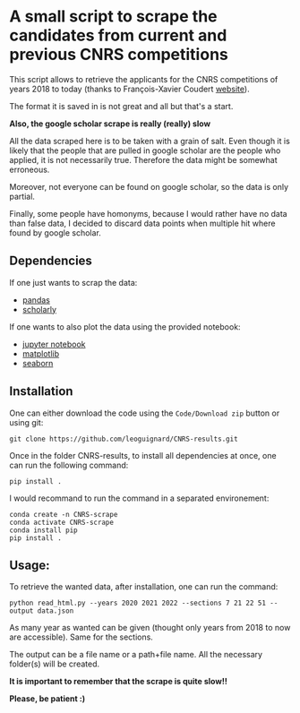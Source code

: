 # A small script to scrape the candidates from current and previous CNRS competitions

This script allows to retrieve the applicants for the CNRS competitions of years 2018 to today (thanks to François-Xavier Coudert [website](https://www.coudert.name/)).

The format it is saved in is not great and all but that's a start.

**Also, the google scholar scrape is really (really) slow**

All the data scraped here is to be taken with a grain of salt.
Even though it is likely that the people that are pulled in google scholar are the people who applied, it is not necessarily true. Therefore the data might be somewhat erroneous.

Moreover, not everyone can be found on google scholar, so the data is only partial.

Finally, some people have homonyms, because I would rather have no data than false data, I decided to discard data points when multiple hit where found by google scholar.

## Dependencies

If one just wants to scrap the data:
- [pandas](https://pandas.pydata.org/)
- [scholarly](https://scholarly.readthedocs.io/en/stable/quickstart.html)

If one wants to also plot the data using the provided notebook:
- [jupyter notebook](https://jupyter.org/)
- [matplotlib](https://matplotlib.org/)
- [seaborn](seaborn.pydata.org/)

## Installation

One can either download the code using the `Code/Download zip` button or using git:
```
git clone https://github.com/leoguignard/CNRS-results.git
```

Once in the folder CNRS-results, to install all dependencies at once, one can run the following command:
```
pip install .
```

I would recommand to run the command in a separated environement:
```
conda create -n CNRS-scrape
conda activate CNRS-scrape
conda install pip
pip install .
```

## Usage:

To retrieve the wanted data, after installation, one can run the command:
```
python read_html.py --years 2020 2021 2022 --sections 7 21 22 51 --output data.json
```

As many year as wanted can be given (thought only years from 2018 to now are accessible).
Same for the sections.

The output can be a file name or a path+file name. All the necessary folder(s) will be created.

**It is important to remember that the scrape is quite slow!!**

**Please, be patient :)**